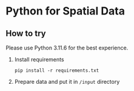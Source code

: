 # Python for Spatial Data

## How to try

Please use Python 3.11.6 for the best experience.

1. Install requirements
    ```
    pip install -r requirements.txt
    ```
2. Prepare data and put it in `/input` directory